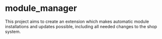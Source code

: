 module_manager
==============

This project aims to create an extension which makes automatic module installations and updates possible, including all needed changes to the shop system.